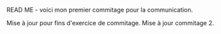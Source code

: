 READ ME - voici mon premier commitage pour la communication.

Mise à jour pour fins d'exercice de commitage.
Mise à jour commitage 2.

